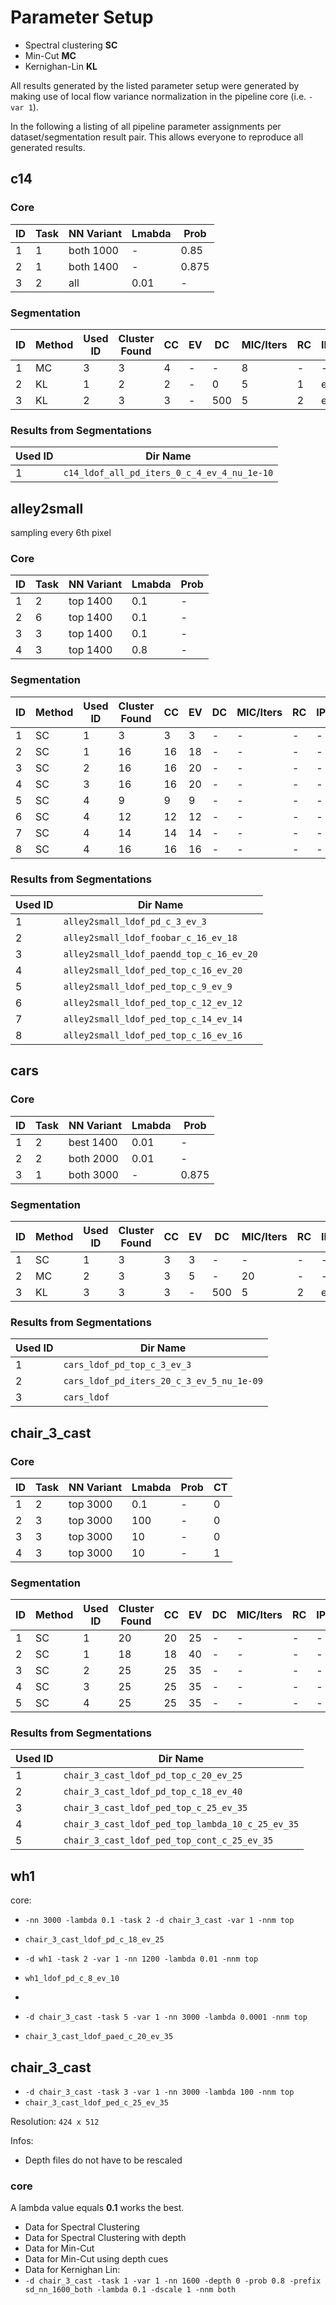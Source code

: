 # Parameter Setup

+ Spectral clustering **SC**
+ Min-Cut **MC**
+ Kernighan-Lin **KL**

All results generated by the listed parameter setup were generated by making use of local flow variance normalization in the pipeline core (i.e. `-var 1`).

In the following a listing of all pipeline parameter assignments per dataset/segmentation result pair. This allows everyone to reproduce all generated results.

## c14

### Core

ID  | Task | NN Variant | Lmabda | Prob
--- | ---- | ---------- | ------ | ---
1   | 1    | both 1000  | -      | 0.85
2   | 1    | both 1400  | -      | 0.875
3   | 2    | all        | 0.01   | -

### Segmentation

ID  | Method | Used ID | Cluster Found | CC  | EV  | DC  | MIC/Iters | RC  | IPM
--- | ------ | ------- | ------------- | --- | --- | --- | --------- | --- | ---
1   | MC     | 3       | 3             | 4   | -   | -   | 8         | -   | - 
2   | KL     | 1       | 2             | 2   | -   | 0   | 5         | 1   | ebo
3   | KL     | 2       | 3             | 3   | -   | 500 | 5         | 2   | ebo 

### Results from Segmentations

Used ID | Dir Name | 
------- | ---
1       | `c14_ldof_all_pd_iters_0_c_4_ev_4_nu_1e-10`

## alley2small

sampling every 6th pixel

### Core

ID  | Task | NN Variant | Lmabda | Prob
--- | ---- | ---------- | ------ | ---
1   | 2    | top 1400   | 0.1    | -
2   | 6    | top 1400   | 0.1    | -
3   | 3    | top 1400   | 0.1    | -
4   | 3    | top 1400   | 0.8    | -

### Segmentation

ID  | Method | Used ID | Cluster Found | CC  | EV  | DC  | MIC/Iters | RC  | IPM
--- | ------ | ------- | ------------- | --- | --- | --- | --------- | --- | ---
1   | SC     | 1       | 3             | 3   | 3   | -   | -         | -   | - 
2   | SC     | 1       | 16            | 16  | 18  | -   | -         | -   | - 
3   | SC     | 2       | 16            | 16  | 20  | -   | -         | -   | - 
4   | SC     | 3       | 16            | 16  | 20  | -   | -         | -   | - 
5   | SC     | 4       | 9             | 9   | 9   | -   | -         | -   | - 
6   | SC     | 4       | 12            | 12  | 12  | -   | -         | -   | - 
7   | SC     | 4       | 14            | 14  | 14  | -   | -         | -   | - 
8   | SC     | 4       | 16            | 16  | 16  | -   | -         | -   | - 

### Results from Segmentations

Used ID | Dir Name | 
------- | ---------
1       | `alley2small_ldof_pd_c_3_ev_3`
2       | `alley2small_ldof_foobar_c_16_ev_18`
3       | `alley2small_ldof_paendd_top_c_16_ev_20`
4       | `alley2small_ldof_ped_top_c_16_ev_20`
5       | `alley2small_ldof_ped_top_c_9_ev_9`
6       | `alley2small_ldof_ped_top_c_12_ev_12`
7       | `alley2small_ldof_ped_top_c_14_ev_14`
8       | `alley2small_ldof_ped_top_c_16_ev_16`

## cars

### Core

ID  | Task | NN Variant | Lmabda | Prob
--- | ---- | ---------- | ------ | ---
1   | 2    | best 1400  | 0.01   | -
2   | 2    | both 2000  | 0.01   | -
3   | 1    | both 3000  | -      | 0.875

### Segmentation

ID  | Method | Used ID | Cluster Found | CC  | EV  | DC  | MIC/Iters | RC  | IPM
--- | ------ | ------- | ------------- | --- | --- | --- | --------- | --- | ---
1   | SC     | 1       | 3             | 3   | 3   | -   | -         | -   | - 
2   | MC     | 2       | 3             | 3   | 5   | -   | 20        | -   | - 
3   | KL     | 3       | 3             | 3   | -   | 500 | 5         | 2   | ebo 

### Results from Segmentations

Used ID | Dir Name | 
------- | ---
1       | `cars_ldof_pd_top_c_3_ev_3`
2       | `cars_ldof_pd_iters_20_c_3_ev_5_nu_1e-09`
3       | `cars_ldof`

## chair_3_cast

### Core

ID  | Task | NN Variant | Lmabda | Prob  | CT
--- | ---- | ---------- | ------ | ----- | ---
1   | 2    | top 3000   | 0.1    | -     | 0
2   | 3    | top 3000   | 100    | -     | 0
3   | 3    | top 3000   | 10     | -     | 0
4   | 3    | top 3000   | 10     | -     | 1

### Segmentation

ID  | Method | Used ID | Cluster Found | CC  | EV  | DC  | MIC/Iters | RC  | IPM
--- | ------ | ------- | ------------- | --- | --- | --- | --------- | --- | ---
1   | SC     | 1       | 20            | 20  | 25  | -   | -         | -   | - 
2   | SC     | 1       | 18            | 18  | 40  | -   | -         | -   | - 
3   | SC     | 2       | 25            | 25  | 35  | -   | -         | -   | - 
4   | SC     | 3       | 25            | 25  | 35  | -   | -         | -   | - 
5   | SC     | 4       | 25            | 25  | 35  | -   | -         | -   | - 

### Results from Segmentations

Used ID | Dir Name | 
------- | ---------
1       | `chair_3_cast_ldof_pd_top_c_20_ev_25`
2       | `chair_3_cast_ldof_pd_top_c_18_ev_40`
3       | `chair_3_cast_ldof_ped_top_c_25_ev_35`
4       | `chair_3_cast_ldof_ped_top_lambda_10_c_25_ev_35`
5       | `chair_3_cast_ldof_ped_top_cont_c_25_ev_35`

## wh1

core:

+ `-nn 3000 -lambda 0.1 -task 2 -d chair_3_cast -var 1 -nnm top`
 + `chair_3_cast_ldof_pd_c_18_ev_25` 

+ `-d wh1 -task 2 -var 1 -nn 1200 -lambda 0.01 -nnm top`
 + `wh1_ldof_pd_c_8_ev_10`
 + 

+ `-d chair_3_cast -task 5 -var 1 -nn 3000 -lambda 0.0001 -nnm top`
 + `chair_3_cast_ldof_paed_c_20_ev_35`

## chair_3_cast

+ `-d chair_3_cast -task 3 -var 1 -nn 3000 -lambda 100 -nnm top`
 + `chair_3_cast_ldof_ped_c_25_ev_35`

Resolution: `424 x 512`

Infos: 

+ Depth files do not have to be rescaled

### core

A lambda value equals **0.1** works the best.

+ Data for Spectral Clustering
+ Data for Spectral Clustering with depth
+ Data for Min-Cut
+ Data for Min-Cut using depth cues
+ Data for Kernighan Lin:
 + `-d chair_3_cast -task 1 -var 1 -nn 1600 -depth 0 -prob 0.8 -prefix sd_nn_1600_both -lambda 0.1 -dscale 1 -nnm both`

